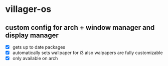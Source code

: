 # villager-os
## custom config for arch + window manager and display manager

- [X] gets up to date packages
- [X] automatically sets wallpaper for i3 also walpapers are fully customizable
- [X] only available on arch
